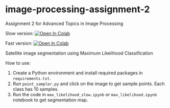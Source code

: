 # image-processing-assignment-2
Assignment 2 for Advanced Topics in Image Processing

Slow version: <a target="_blank" href="https://colab.research.google.com/github/vinhtq115/image-processing-assignment-2/blob/master/max_likelihood_slow.ipynb">
  <img src="https://colab.research.google.com/assets/colab-badge.svg" alt="Open In Colab"/>
</a>

Fast version: <a target="_blank" href="https://colab.research.google.com/github/vinhtq115/image-processing-assignment-2/blob/master/max_likelihood.ipynb">
  <img src="https://colab.research.google.com/assets/colab-badge.svg" alt="Open In Colab"/>
</a>

Satellite image segmentation using Maximum Likelihood Classification

How to use:
1. Create a Python environment and install required packages in `requirements.txt`.
2. Run `point_sampler.py` and click on the image to get sample points. Each class has 10 samples.
3. Run the code in `max_likelihood_slow.ipynb` or `max_likelihood.ipynb` notebook to get segmentation map.